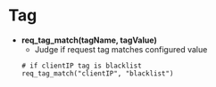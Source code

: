 # Tag

- **req_tag_match(tagName, tagValue)**
  - Judge if request tag matches configured value
  ```
  # if clientIP tag is blacklist
  req_tag_match("clientIP", "blacklist")
  ```
